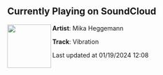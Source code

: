 ## Currently Playing on SoundCloud

[<img align="left" width="100" src="https://i1.sndcdn.com/artworks-chIYOwZZNoLN-0-t500x500.jpg">](https://soundcloud.com/mikaheggemann/vibration)

**Artist**: Mika Heggemann 

**Track**: Vibration

Last updated at 01/19/2024 12:08
